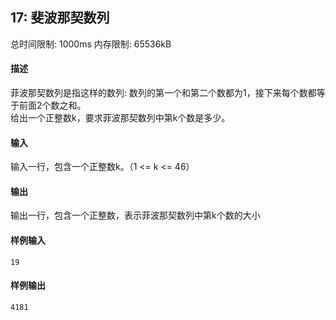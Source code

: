 ﻿## 17: 斐波那契数列
总时间限制: 1000ms     内存限制: 65536kB

#### 描述

菲波那契数列是指这样的数列: 数列的第一个和第二个数都为1，接下来每个数都等于前面2个数之和。  
给出一个正整数k，要求菲波那契数列中第k个数是多少。

#### 输入

输入一行，包含一个正整数k。（1 <= k <= 46）

#### 输出

输出一行，包含一个正整数，表示菲波那契数列中第k个数的大小

#### 样例输入

	19

#### 样例输出

	4181


